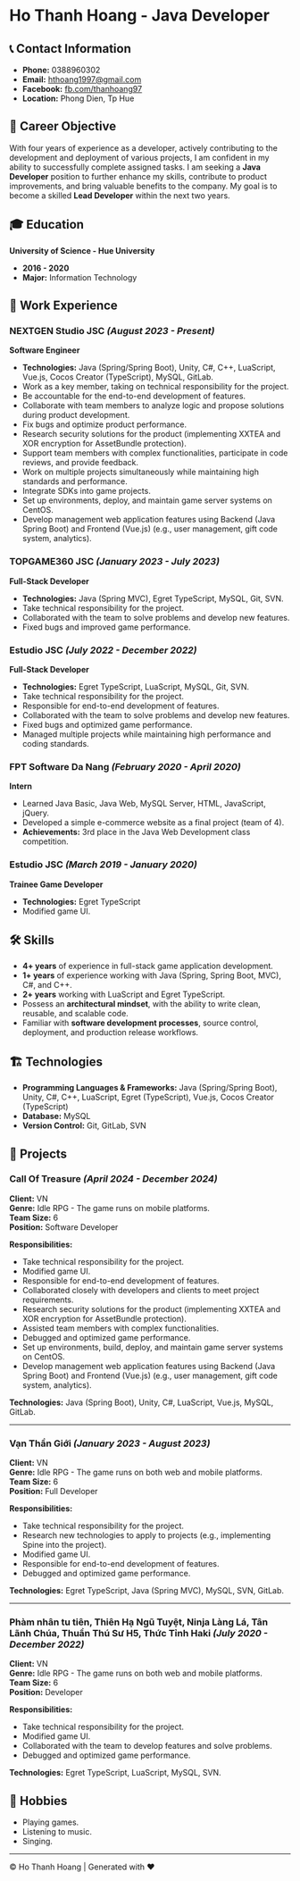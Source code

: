 # Ho Thanh Hoang - Java Developer

## 📞 Contact Information
- **Phone:** 0388960302  
- **Email:** hthoang1997@gmail.com  
- **Facebook:** [fb.com/thanhoang97](https://fb.com/thanhoang97)  
- **Location:** Phong Dien, Tp Hue  

## 🎯 Career Objective
With four years of experience as a developer, actively contributing to the development and deployment of various projects, I am confident in my ability to successfully complete assigned tasks. I am seeking a **Java Developer** position to further enhance my skills, contribute to product improvements, and bring valuable benefits to the company. My goal is to become a skilled **Lead Developer** within the next two years.

## 🎓 Education
**University of Science - Hue University**  
- **2016 - 2020**  
- **Major:** Information Technology  

## 💼 Work Experience

### **NEXTGEN Studio JSC** *(August 2023 - Present)*  
**Software Engineer**  
- **Technologies:** Java (Spring/Spring Boot), Unity, C#, C++, LuaScript, Vue.js, Cocos Creator (TypeScript), MySQL, GitLab.  
- Work as a key member, taking on technical responsibility for the project.
- Be accountable for the end-to-end development of features.
- Collaborate with team members to analyze logic and propose solutions during product development.
- Fix bugs and optimize product performance.
- Research security solutions for the product (implementing XXTEA and XOR encryption for AssetBundle protection).
- Support team members with complex functionalities, participate in code reviews, and provide feedback.
- Work on multiple projects simultaneously while maintaining high standards and performance.
- Integrate SDKs into game projects.
- Set up environments, deploy, and maintain game server systems on CentOS.
- Develop management web application features using Backend (Java Spring Boot) and Frontend (Vue.js) (e.g., user management, gift code system, analytics).

### **TOPGAME360 JSC** *(January 2023 - July 2023)*  
**Full-Stack Developer**  
- **Technologies:** Java (Spring MVC), Egret TypeScript, MySQL, Git, SVN.  
- Take technical responsibility for the project.
- Collaborated with the team to solve problems and develop new features.
- Fixed bugs and improved game performance.

### **Estudio JSC** *(July 2022 - December 2022)*  
**Full-Stack Developer**  
- **Technologies:** Egret TypeScript, LuaScript, MySQL, Git, SVN.  
- Take technical responsibility for the project.
- Responsible for end-to-end development of features.
- Collaborated with the team to solve problems and develop new features.
- Fixed bugs and optimized game performance.
- Managed multiple projects while maintaining high performance and coding standards.

### **FPT Software Da Nang** *(February 2020 - April 2020)*  
**Intern**  
- Learned Java Basic, Java Web, MySQL Server, HTML, JavaScript, jQuery.
- Developed a simple e-commerce website as a final project (team of 4).
- **Achievements:** 3rd place in the Java Web Development class competition.

### **Estudio JSC** *(March 2019 - January 2020)*  
**Trainee Game Developer**  
- **Technologies:** Egret TypeScript  
- Modified game UI.

## 🛠 Skills
- **4+ years** of experience in full-stack game application development.
- **1+ years** of experience working with Java (Spring, Spring Boot, MVC), C#, and C++.
- **2+ years** working with LuaScript and Egret TypeScript.
- Possess an **architectural mindset**, with the ability to write clean, reusable, and scalable code.
- Familiar with **software development processes**, source control, deployment, and production release workflows.

## 🏗 Technologies
- **Programming Languages & Frameworks:** Java (Spring/Spring Boot), Unity, C#, C++, LuaScript, Egret (TypeScript), Vue.js, Cocos Creator (TypeScript)
- **Database:** MySQL
- **Version Control:** Git, GitLab, SVN

## 🚀 Projects

### **Call Of Treasure** *(April 2024 - December 2024)*  
**Client:** VN  
**Genre:** Idle RPG - The game runs on mobile platforms.  
**Team Size:** 6  
**Position:** Software Developer  

**Responsibilities:**
- Take technical responsibility for the project.
- Modified game UI.
- Responsible for end-to-end development of features.
- Collaborated closely with developers and clients to meet project requirements.
- Research security solutions for the product (implementing XXTEA and XOR encryption for AssetBundle protection).
- Assisted team members with complex functionalities.
- Debugged and optimized game performance.
- Set up environments, build, deploy, and maintain game server systems on CentOS.
- Develop management web application features using Backend (Java Spring Boot) and Frontend (Vue.js) (e.g., user management, gift code system, analytics).

**Technologies:** Java (Spring Boot), Unity, C#, LuaScript, Vue.js, MySQL, GitLab.

---

### **Vạn Thần Giới** *(January 2023 - August 2023)*  
**Client:** VN  
**Genre:** Idle RPG - The game runs on both web and mobile platforms.  
**Team Size:** 6  
**Position:** Full Developer  

**Responsibilities:**
- Take technical responsibility for the project.
- Research new technologies to apply to projects (e.g., implementing Spine into the project).
- Modified game UI.
- Responsible for end-to-end development of features.
- Debugged and optimized game performance.

**Technologies:** Egret TypeScript, Java (Spring MVC), MySQL, SVN, GitLab.

---

### **Phàm nhân tu tiên, Thiên Hạ Ngũ Tuyệt, Ninja Làng Lá, Tân Lãnh Chúa, Thuần Thú Sư H5, Thức Tỉnh Haki** *(July 2020 - December 2022)*  
**Client:** VN  
**Genre:** Idle RPG - The game runs on both web and mobile platforms.  
**Team Size:** 6  
**Position:** Developer  

**Responsibilities:**
- Take technical responsibility for the project.
- Modified game UI.
- Collaborated with the team to develop features and solve problems.
- Debugged and optimized game performance.

**Technologies:** Egret TypeScript, LuaScript, MySQL, SVN.

## 🎵 Hobbies
- Playing games.
- Listening to music.
- Singing.

---
© Ho Thanh Hoang | Generated with ❤️
